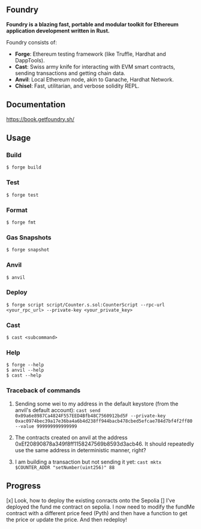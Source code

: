 ## Foundry

**Foundry is a blazing fast, portable and modular toolkit for Ethereum application development written in Rust.**

Foundry consists of:

-   **Forge**: Ethereum testing framework (like Truffle, Hardhat and DappTools).
-   **Cast**: Swiss army knife for interacting with EVM smart contracts, sending transactions and getting chain data.
-   **Anvil**: Local Ethereum node, akin to Ganache, Hardhat Network.
-   **Chisel**: Fast, utilitarian, and verbose solidity REPL.

## Documentation

https://book.getfoundry.sh/

## Usage

### Build

```shell
$ forge build
```

### Test

```shell
$ forge test
```

### Format

```shell
$ forge fmt
```

### Gas Snapshots

```shell
$ forge snapshot
```

### Anvil

```shell
$ anvil
```

### Deploy

```shell
$ forge script script/Counter.s.sol:CounterScript --rpc-url <your_rpc_url> --private-key <your_private_key>
```

### Cast

```shell
$ cast <subcommand>
```

### Help

```shell
$ forge --help
$ anvil --help
$ cast --help
```
### Traceback of commands
1. Sending some wei to my address in the default keystore (from the anvil's default account):
`cast send 0x09a6e8987Ca4824F557EED4Bfb48C7560912bd5F --private-key 0xac0974bec39a17e36ba4a6b4d238ff944bacb478cbed5efcae784d7bf4f2ff80 --value 999999999999999`

2. The contracts created on anvil at the address 0xEf20890878a349f8ff1158247569b8593d3acb46.
It should repeatedly use the same address in deterministic manner, right?

3. I am building a transaction but not sending it yet: `cast mktx $COUNTER_ADDR "setNumber(uint256)" 88`

## Progress
[x] Look, how to deploy the existing conracts onto the Sepolia
[] I've deployed the fund me contract on sepolia. I now need to modify the fundMe contract with a different price feed (Pyth) and then have a function to get the price or update
the price. And then redeploy!


